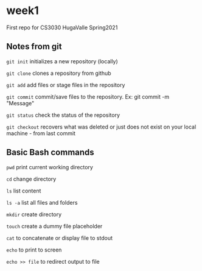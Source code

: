 # week1
First repo for CS3030 HugaValle Spring2021


## Notes from git

`git init` initializes a new repository (locally)

`git clone` clones a repository from github

`git add` add files or stage files in the repository

`git commit` commit/save files to the repository. Ex: git commit -m "Message"

`git status` check the status of the repository

`git checkout` recovers what was deleted or just does not exist on your local machine - from last commit

## Basic Bash commands

`pwd` print current working directory

`cd` change directory

`ls` list content

`ls -a` list all files and folders

`mkdir` create directory

`touch` create a dummy file placeholder

`cat` to concatenate or display file to stdout

`echo` to print to screen

`echo >> file` to redirect output to file
